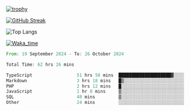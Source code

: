 <!--
**ren-joey/ren-joey** is a ✨ _special_ ✨ repository because its `README.md` (this file) appears on your GitHub profile.

Here are some ideas to get you started:

- 🔭 I’m currently working on ...
- 🌱 I’m currently learning ...
- 👯 I’m looking to collaborate on ...
- 🤔 I’m looking for help with ...
- 💬 Ask me about ...
- 📫 How to reach me: ...
- 😄 Pronouns: ...
- ⚡ Fun fact: ...
-->

[![trophy](https://github-profile-trophy.vercel.app/?username=ren-joey&theme=darkhub)](https://github.com/ren-joey)

[![GitHub Streak](https://streak-stats.demolab.com/?user=ren-joey&theme=dark)](https://github.com/ren-joey)

![Top Langs](https://github-readme-stats.vercel.app/api/top-langs?username=ren-joey&show_icons=true&layout=compact&locale=en&hide=html,CSS,scss,Pug,Twig&theme=dark)

[![Waka_time](https://github-readme-stats.vercel.app/api/wakatime?username=joeyren&theme=dark)](https://github.com/ren-joey)

<!--START_SECTION:waka-->

```rust
From: 19 September 2024 - To: 26 October 2024

Total Time: 62 hrs 26 mins

TypeScript                 51 hrs 50 mins  ████████████████████▓░░░░   82.48 %
Markdown                   3 hrs 18 mins   █▒░░░░░░░░░░░░░░░░░░░░░░░   05.25 %
PHP                        2 hrs 12 mins   █░░░░░░░░░░░░░░░░░░░░░░░░   03.51 %
JavaScript                 1 hr 8 mins     ▒░░░░░░░░░░░░░░░░░░░░░░░░   01.83 %
SQL                        48 mins         ▒░░░░░░░░░░░░░░░░░░░░░░░░   01.29 %
Other                      24 mins         ░░░░░░░░░░░░░░░░░░░░░░░░░   00.66 %
```

<!--END_SECTION:waka-->
